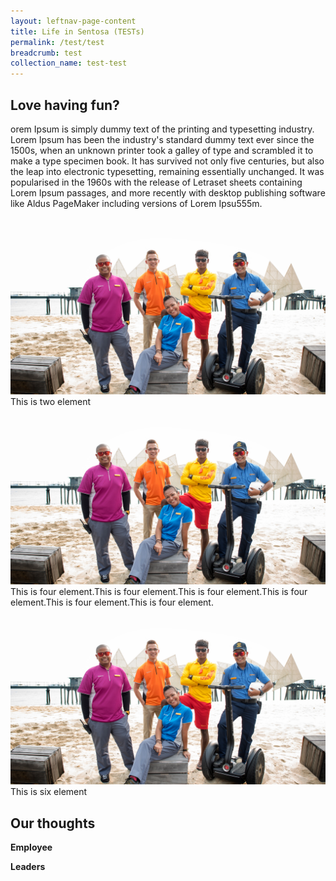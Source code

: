 ```yaml
---
layout: leftnav-page-content
title: Life in Sentosa (TESTs)
permalink: /test/test
breadcrumb: test
collection_name: test-test
---
```

## Love having fun?
orem Ipsum is simply dummy text of the printing and typesetting industry. Lorem Ipsum has been the industry's standard dummy text ever since the 1500s, when an unknown printer took a galley of type and scrambled it to make a type specimen book. It has survived not only five centuries, but also the leap into electronic typesetting, remaining essentially unchanged. It was popularised in the 1960s with the release of Letraset sheets containing Lorem Ipsum passages, and more recently with desktop publishing software like Aldus PageMaker including versions of Lorem Ipsu555m.

<section class="contain">
  <div class="one">
    <img src="images/test/testimage.jpg" alt="Forest">
  </div>
  <div class="two">
    This is two element
  </div>
  <div class="three">
    <img src="images/test/testimage.jpg" alt="Forest">
  </div>
  <div class="four">
    This is four element.This is four element.This is four element.This is four element.This is four element.This is four element.
  </div>
  <div class="five">
    <img src="images/test/testimage.jpg" alt="Forest">
  </div>
  <div class="six">
    This is six element
  </div>
</section>


## Our thoughts
**Employee**


**Leaders**



